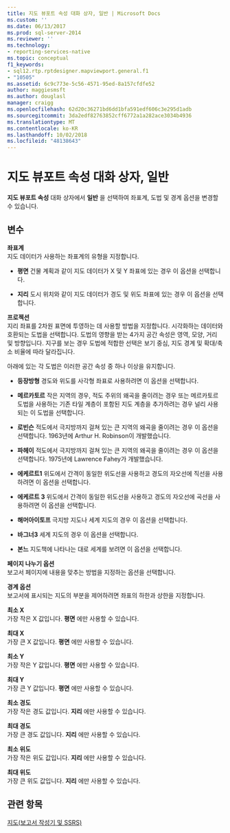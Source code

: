 ```yaml
---
title: 지도 뷰포트 속성 대화 상자, 일반 | Microsoft Docs
ms.custom: ''
ms.date: 06/13/2017
ms.prod: sql-server-2014
ms.reviewer: ''
ms.technology:
- reporting-services-native
ms.topic: conceptual
f1_keywords:
- sql12.rtp.rptdesigner.mapviewport.general.f1
- "10505"
ms.assetid: 6c9c773e-5c56-4571-95ed-8a157cfdfe52
author: maggiesmsft
ms.author: douglasl
manager: craigg
ms.openlocfilehash: 62d20c36271bd6dd1bfa591edf606c3e295d1adb
ms.sourcegitcommit: 3da2edf82763852cff6772a1a282ace3034b4936
ms.translationtype: MT
ms.contentlocale: ko-KR
ms.lasthandoff: 10/02/2018
ms.locfileid: "48138643"
---
```

# <a name="map-viewport-properties-dialog-box-general"></a>지도 뷰포트 속성 대화 상자, 일반
  **지도 뷰포트 속성** 대화 상자에서 **일반** 을 선택하여 좌표계, 도법 및 경계 옵션을 변경할 수 있습니다.  
  
## <a name="options"></a>변수  
 **좌표계**  
 지도 데이터가 사용하는 좌표계의 유형을 지정합니다.  
  
-   **평면** 건물 계획과 같이 지도 데이터가 X 및 Y 좌표에 있는 경우 이 옵션을 선택합니다.  
  
-   **지리** 도시 위치와 같이 지도 데이터가 경도 및 위도 좌표에 있는 경우 이 옵션을 선택합니다.  
  
 **프로젝션**  
 지리 좌표를 2차원 표면에 투영하는 데 사용할 방법을 지정합니다. 시각화하는 데이터와 호환되는 도법을 선택합니다. 도법의 영향을 받는 4가지 공간 속성은 영역, 모양, 거리 및 방향입니다. 지구를 보는 경우 도법에 적합한 선택은 보기 중심, 지도 경계 및 확대/축소 비율에 따라 달라집니다.  
  
 아래에 있는 각 도법은 이러한 공간 속성 중 하나 이상을 유지합니다.  
  
-   **등장방형** 경도와 위도를 사각형 좌표로 사용하려면 이 옵션을 선택합니다.  
  
-   **메르카토르** 작은 지역의 경우, 적도 주위의 왜곡을 줄이려는 경우 또는 메르카토르 도법을 사용하는 기존 타일 계층이 포함된 지도 계층을 추가하려는 경우 널리 사용되는 이 도법을 선택합니다.  
  
-   **로빈슨** 적도에서 극지방까지 걸쳐 있는 큰 지역의 왜곡을 줄이려는 경우 이 옵션을 선택합니다. 1963년에 Arthur H. Robinson이 개발했습니다.  
  
-   **파헤이** 적도에서 극지방까지 걸쳐 있는 큰 지역의 왜곡을 줄이려는 경우 이 옵션을 선택합니다. 1975년에 Lawrence Fahey가 개발했습니다.  
  
-   **에케르트1** 위도에서 간격이 동일한 위도선을 사용하고 경도의 자오선에 직선을 사용하려면 이 옵션을 선택합니다.  
  
-   **에케르트 3** 위도에서 간격이 동일한 위도선을 사용하고 경도의 자오선에 곡선을 사용하려면 이 옵션을 선택합니다.  
  
-   **해머아이토프** 극지방 지도나 세계 지도의 경우 이 옵션을 선택합니다.  
  
-   **바그너3** 세계 지도의 경우 이 옵션을 선택합니다.  
  
-   **본느** 지도책에 나타나는 대로 세계를 보려면 이 옵션을 선택합니다.  
  
 **페이지 나누기 옵션**  
 보고서 페이지에 내용을 맞추는 방법을 지정하는 옵션을 선택합니다.  
  
 **경계 옵션**  
 보고서에 표시되는 지도의 부분을 제어하려면 좌표의 하한과 상한을 지정합니다.  
  
 **최소 X**  
 가장 작은 X 값입니다. **평면** 에만 사용할 수 있습니다.  
  
 **최대 X**  
 가장 큰 X 값입니다. **평면** 에만 사용할 수 있습니다.  
  
 **최소 Y**  
 가장 작은 Y 값입니다. **평면** 에만 사용할 수 있습니다.  
  
 **최대 Y**  
 가장 큰 Y 값입니다. **평면** 에만 사용할 수 있습니다.  
  
 **최소 경도**  
 가장 작은 경도 값입니다. **지리** 에만 사용할 수 있습니다.  
  
 **최대 경도**  
 가장 큰 경도 값입니다. **지리** 에만 사용할 수 있습니다.  
  
 **최소 위도**  
 가장 작은 위도 값입니다. **지리** 에만 사용할 수 있습니다.  
  
 **최대 위도**  
 가장 큰 위도 값입니다. **지리** 에만 사용할 수 있습니다.  
  
## <a name="see-also"></a>관련 항목  
 [지도&#40;보고서 작성기 및 SSRS&#41;](report-design/maps-report-builder-and-ssrs.md)  
  
  

